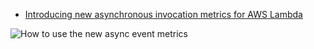 - [Introducing new asynchronous invocation metrics for AWS Lambda](https://aws.amazon.com/blogs/compute/introducing-new-asynchronous-invocation-metrics-for-aws-lambda/)

![How to use the new async event metrics](https://d2908q01vomqb2.cloudfront.net/1b6453892473a467d07372d45eb05abc2031647a/2023/01/30/flowchart2.png)
